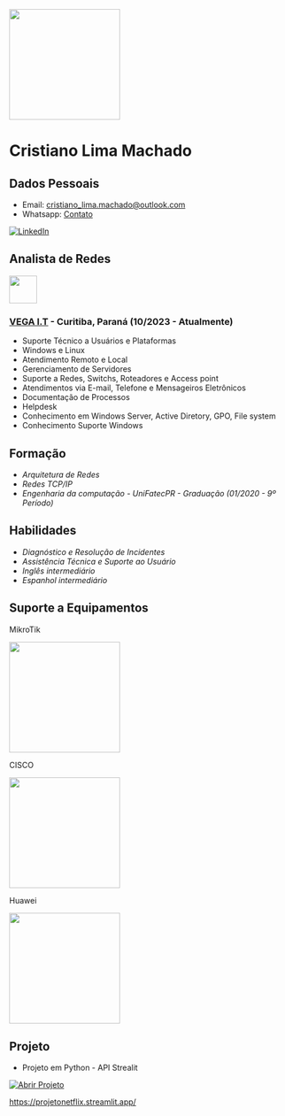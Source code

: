 
<img src="https://avatars.githubusercontent.com/u/168237023?s=400&u=16a4055b92e4b8fa15c8642a6ea31f67c3513192&v=4" width="200px" height="200px">

<h1>Cristiano Lima Machado</h1>

## Dados Pessoais 

- Email: cristiano_lima.machado@outlook.com
- Whatsapp: <a href="https://wa.me/5541997603451">Contato</a>

[![LinkedIn](https://img.shields.io/badge/LinkedIn-Profile-blue)](https://www.linkedin.com/in/cristianolimamachado/)

## Analista de Redes

<img src="https://media.licdn.com/dms/image/C4D0BAQEhbqASCLtVgA/company-logo_200_200/0/1669903522699/vegait_logo?e=1722470400&v=beta&t=A4Qdgy-j0mnzalRgEMvJNpr8SUv1hcLopCRksQ_NXdY" width="50px" height="50px">

### [VEGA I.T](https://profranchising.com.br/) - Curitiba, Paraná (10/2023 - Atualmente)
- Suporte Técnico a Usuários e Plataformas
- Windows e Linux
- Atendimento Remoto e Local
- Gerenciamento de Servidores
- Suporte a Redes, Switchs, Roteadores e Access
  point
- Atendimentos via E-mail, Telefone e
  Mensageiros Eletrônicos
- Documentação de Processos
- Helpdesk
- Conhecimento em Windows Server, Active
  Diretory, GPO, File system
- Conhecimento Suporte Windows


## Formação
- *Arquitetura de Redes*
- *Redes TCP/IP*
- *Engenharia da computação - UniFatecPR - Graduação (01/2020 - 9º Período)*

## Habilidades 
- *Diagnóstico e Resolução de Incidentes*
- *Assistência Técnica e Suporte ao Usuário*
- *Inglês intermediário*
- *Espanhol intermediário*
  
## Suporte a Equipamentos
MikroTik

<img src="https://media.licdn.com/dms/image/D4E0BAQGQKWlHzhchQw/company-logo_200_200/0/1690833565962/rahmati_mtcna_logo?e=1722470400&v=beta&t=kAmjqnegWRRxCxeXnYar4xIITAPwRIRzsED58twTw2o" width="200px" height="200px">

CISCO

<img src="https://media.licdn.com/dms/image/D560BAQFVQnYFvzs9jw/company-logo_200_200/0/1688482473854/cisco_logo?e=1722470400&v=beta&t=eZ6Csq1L186_EB1_m5_FHo8rTNtqQZzYg0q4oZYSbiA" width="200px" height="200px">

Huawei

<img src="https://media.licdn.com/dms/image/C510BAQEtZ01_ey5nIA/company-logo_200_200/0/1630625880354/huawei_logo?e=1722470400&v=beta&t=WQvp42e_GSQ8CXfsqB4vEN17u_4p4LfAX2Pc4ugQuS0" width="200px" height="200px">



## Projeto

- Projeto em Python - API Strealit
<a href="https://github.com/Cristiano3k/ProjetoSeriesNetflix?tab=readme-ov-file">
  <img src="https://img.shields.io/badge/Ver_Projeto_no_GitHub-9cf?logo=github" alt="Abrir Projeto">
</a>

https://projetonetflix.streamlit.app/
